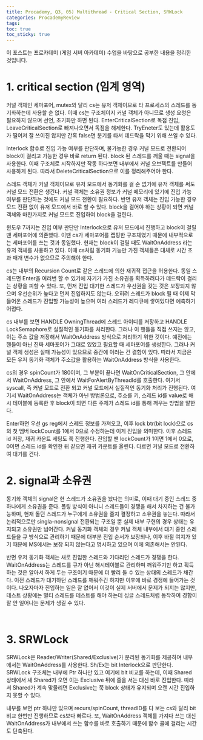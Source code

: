 ```yaml
---
title: Procademy, Q3, 05) Multithread - Critical Section, SRWLock
categories: ProcademyReview
tags: 
toc: true
toc_sticky: true
---
```


이 포스트는 프로카데미 (게임 서버 아카데미) 수업을 바탕으로 공부한 내용을 정리한 것입니다. 

# **1. critical section (임계 영역)**

커널 객체인 세마포어, mutex와 달리 cs는 유저 객체이므로 타 프로세스의 스레드를 동기화하는데 사용할 순 없다. 이때 cs는 구조체이지 커널 객체가 아니므로 생성 요청은 필요하지 않으며 선언, 초기화만 하면 된다. EnterCriticalSection로 독점 진입, LeaveCriticalSection로 빠져나오면서 독점을 해제한다. TryEneter도 있는데 활용도가 떨어져 잘 쓰이진 않지만 간혹 false면 분기를 타서 데드락을 막기 위해 쓰일 수 있다. 

Interlock 함수로 진입 가능 여부를 판단하며, 불가능한 경우 커널 모드로 전환되어 block이 걸리고 가능한 경우 바로 return 된다. block 된 스레드를 깨울 때는 signal을 사용한다. 이때 구조체로 시작하지만 작동 하다보면 내부에서 커널 오브젝트를 만들어 사용하게 된다. 따라서 DeleteCriticalSection으로 이를 정리해주어야 한다. 

스레드 객체가 커널 객체이므로 유저 모드에서 동기화를 걸 순 없기에 유저 객체를 써도 커널 모드 전환은 생긴다. 커널 객체는 소유권 정보가 커널 메모리에 있기에 진입 가능 여부를 판단하는 것에도 커널 모드 전환이 필요하다. 반면 유저 객체는 진입 가능한 경우 모드 전환 없이 유저 모드에서 바로 할 수 있다. block을 걸어야 하는 상황이 되면 커널 객체와 마찬가지로 커널 모드로 진입하여 block을 걸린다.

윈도우 7까지는 진입 여부 판단만 Interlock으로 유저 모드에서 진행하고 block이 걸릴 땐 세마포어에 의존했다. 이땐 cs가 세마포어를 랩핑한 구조체였기 때문에 내부적으로는 세마포어를 쓰는 것과 동일했다. 현재는 block이 걸릴 때도 WaitOnAddress 라는 유저 객체를 사용하고 있다. 이때 cs처럼 동기화 기능만 가진 객체들은 대체로 시간 초과 매개 변수가 없으므로 주의해야 한다.

cs는 내부의 Recursion Count로 같은 스레드에 의한 재귀적 접근을 허용한다. 동일 스레드면 Enter을 여러번 할 수 있기에 자기가 가진 소유권을 획득하려다가 데드락이 걸리는 상황을 피할 수 있다. 또, 먼저 진입 대기한 스레드가 우선권을 갖는 것은 보장되지 않으며 우선순위가 높다고 먼저 진입하지도 않는다. 오히려 스레드가 block 될 때 이제 막 들어온 스레드가 진입할 가능성이 높으며 여러 스레드가 레디큐에 쌓여있다면 예측하기 어렵다. 

cs 내부를 보면 HANDLE OwningThread에 스레드 아이디를 저장하고 HANDLE LockSemaphore로 실질적인 동기화를 처리한다. 그러나 이 핸들을 직접 쓰지는 않고, 이는 주소 값을 저장해서 WaitOnAddress 방식으로 처리하기 위한 것이다. 예전에는 핸들이 아닌 진짜 세마포어가 그대로 있었고 필요할 때 세마포어를 생성한다. 그러나 커널 객체 생성은 실패 가능성이 있으므로 중간에 이러는 건 결함이 있다. 따라서 지금은 모든 유저 동기화 객체가 주소값을 활용하는 WaitOnAddress 방식을 사용한다. 

cs의 경우 spinCount가 180이며, 그 부분이 끝나면 WaitOnCriticalSection, 그 안에서 WaitOnAddress, 그 안에서 WaitForAlertByThreadId를 호출한다. 여기서 syscall, 즉 커널 모드로 전환 되고 커널 모드에서 실질적인 동기화 처리가 진행된다. 여기서 WaitOnAddress는 객체가 아닌 방법론으로, 주소를 키, 스레드 id를 value로 해시 테이블에 등록한 후 block이 되면 다른 주체가 스레드 id를 통해 깨우는 방법을 말한다. 

Enter하면 우선 gs reg에서 스레드 정보를 가져오고, 이후 lock btr(bit lock)으로 cs의 첫 멤버 lockCount를 1에서 0으로 수정하는데 이게 진입을 의미한다. 이후 스레드 id 저장, 재귀 카운트 세팅도 쭉 진행한다. 진입할 땐 lockCount가 1이면 1에서 0으로, 0이면 스레드 id를 확인한 뒤 같으면 재귀 카운트를 올린다. 다르면 커널 모드로 전환하여 대기를 건다. 


# **2. signal과 소유권**

동기화 객체의 signal은 현 스레드가 소유권을 놨다는 의미로, 이때 대기 중인 스레드 중 하나에게 소유권을 준다. 폴링 방식이 아니니 스레드들이 경쟁을 해서 차지하는 건 불가능하며, 현재 돌던 스레드가 누구에게 소유권을 줄지 결정하고 소유권을 놓는다. 따라서 논리적으로만 singla-nonsignal 전환되는 구조일 뿐 실제 내부 구현의 경우 상태는 유지되고 소유권만 넘어간다. 커널 동기화 객체의 경우 커널 객체 내부에서 대기 중인 스레드들을 큐 방식으로 관리하기 때문에 대부분 진입 순서가 보장되나, 이후 바뀔 여지가 있기 때문에 MS에서는 보장 되지 않는다고 명시하고 있으며 이에 의존해서는 안된다. 

반면 유저 동기화 객체는 새로 진입한 스레드와 기다리던 스레드가 경쟁을 한다. WaitOnAddress는 스레드를 큐가 아닌 해시테이블로 관리하며 깨워주기만 하고 획득하는 것은 알아서 하게 두는 구조이기 때문에 더 빨리 돌 수 있는 상태의 스레드가 채간다. 이전 스레드가 대기하던 스레드를 깨워주긴 하지만 이후에 바로 경쟁에 들어가는 것이다. 나오자마자 진입하는 일은 잘 없어서 이것이 실제 서버에서 문제가 되지는 않지만, 테스트 상황에는 멀티 스레드를 테스트를 해야 하는데 싱글 스레드처럼 동작하여 경합이 잘 안 일어나는 문제가 생길 수 있다.

<br/>

# **3. SRWLock**

SRWLock은 Reader/Writer(Shared/Exclusive)가 분리된 동기화를 제공하며 내부에서는 WaitOnAddress를 사용한다. Sh/Ex는 bit Interlock으로 판단한다. SRWLock 구조체는 내부에 Ptr 하나만 있고 여기에 bit 비교를 하는데, 이때 Shared 상태에서 새 Shared가 오면 이는 Exclusive 뒤에 줄을 서는 대신 바로 진입한다. 따라서 Shared가 계속 맞물리면 Exclusive는 쭉 block 상태가 유지되며 오랜 시간 진입하지 못할 수 있다. 

내부를 보면 ptr 하나만 있으며 recurs/spinCount, threadID를 다 보는 cs와 달리 bit 비교 한번만 진행하므로 cs보다 빠르다. 또, WaitOnAddress 객체를 가져다 쓰는 대신 WaitOnAddress가 내부에서 쓰는 함수를 바로 호출하기 때문에 함수 콜에 걸리는 시간도 단축된다.

